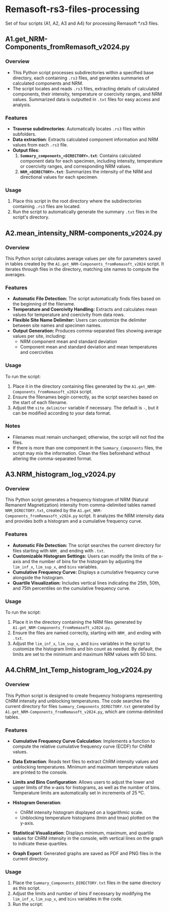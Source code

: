 # Remasoft-rs3-files-processing
Set of four scripts (A1, A2, A3 and A4) for processing Remasoft *.rs3 files.


## A1.get_NRM-Components_fromRemasoft_v2024.py

### Overview
- This Python script processes subdirectories within a specified base directory, each containing `.rs3` files, and generates summaries of calculated components and NRM.  
- The script locates and reads `.rs3` files, extracting details of calculated components, their intensity, temperature or coercivity ranges, and NRM values. Summarized data is outputted in `.txt` files for easy access and analysis.

### Features
- **Traverse subdirectories**: Automatically locates `.rs3` files within subfolders.
- **Data extraction**: Extracts calculated component information and NRM values from each `.rs3` file.
- **Output files**:
  1. **`Summary_components_<DIRECTORY>.txt`**: Contains calculated component data for each specimen, including intensity, temperature or coercivity ranges, and corresponding NRM values.
  2. **`NRM_<DIRECTORY>.txt`**: Summarizes the intensity of the NRM and directional values for each specimen.

### Usage
1. Place this script in the root directory where the subdirectories containing `.rs3` files are located.
2. Run the script to automatically generate the summary `.txt` files in the script's directory.


## A2.mean_intensity_NRM-components_v2024.py

### Overview
This Python script calculates average values per site for parameters saved in tables created by the `A1.get_NRM-Components_fromRemasoft_v2024` script. It iterates through files in the directory, matching site names to compute the averages.

### Features
- **Automatic File Detection:** The script automatically finds files based on the beginning of the filename.
- **Temperature and Coercivity Handling:** Extracts and calculates mean values for temperature and coercivity from data rows.
- **Flexible Site Name Delimiter:** Users can customize the delimiter between site names and specimen names.
- **Output Generation:** Produces comma-separated files showing average values per site, including:
  - NRM component mean and standard deviation
  - Component mean and standard deviation and mean temperatures and coercivities

### Usage
To run the script:
1. Place it in the directory containing files generated by the `A1.get_NRM-Components_fromRemasoft_v2024` script.
2. Ensure the filenames begin correctly, as the script searches based on the start of each filename.
3. Adjust the `site_delimiter` variable if necessary. The default is `-`, but it can be modified according to your data format.

### Notes
- Filenames must remain unchanged; otherwise, the script will not find the files.
- If there is more than one component in the `Summary_Components` files, the script may mix the information. Clean the files beforehand without altering the comma-separated format.

## A3.NRM_histogram_log_v2024.py

### Overview
This Python script generates a frequency histogram of NRM (Natural Remanent Magnetization) intensity from comma-delimited tables named `NRM_DIRECTORY.txt`, created by the `A1.get_NRM-Components_fromRemasoft_v2024.py` script. It analyzes the NRM intensity data and provides both a histogram and a cumulative frequency curve.

### Features
- **Automatic File Detection:** The script searches the current directory for files starting with `NRM_` and ending with `.txt`.
- **Customizable Histogram Settings:** Users can modify the limits of the x-axis and the number of bins for the histogram by adjusting the `lim_inf_x`, `lim_sup_x`, and `bins` variables.
- **Cumulative Frequency Curve:** Displays a cumulative frequency curve alongside the histogram.
- **Quartile Visualization:** Includes vertical lines indicating the 25th, 50th, and 75th percentiles on the cumulative frequency curve.

### Usage
To run the script:
1. Place it in the directory containing the NRM files generated by `A1.get_NRM-Components_fromRemasoft_v2024.py`.
2. Ensure the files are named correctly, starting with `NRM_` and ending with `.txt`.
3. Adjust the `lim_inf_x`, `lim_sup_x`, and `bins` variables in the script to customize the histogram limits and bin count as needed. By default, the limits are set to the minimum and maximum NRM values with 50 bins.

## A4.ChRM_Int_Temp_histogram_log_v2024.py

### Overview

This Python script is designed to create frequency histograms representing ChRM intensity and unblocking temperatures. The code searches the current directory for files `Summary_Components_DIRECTORY.txt` generated by  `A1.get_NRM-Components_fromRemasoft_v2024.py`, which are comma-delimited tables.

### Features

- **Cumulative Frequency Curve Calculation**: Implements a function to compute the relative cumulative frequency curve (ECDF) for ChRM values.

- **Data Extraction**: Reads text files to extract ChRM intensity values and unblocking temperatures. Minimum and maximum temperature values are printed to the console.

- **Limits and Bins Configuration**: Allows users to adjust the lower and upper limits of the x-axis for histograms, as well as the number of bins. Temperature limits are automatically set in increments of 25 ºC.

- **Histogram Generation**:
  - ChRM intensity histogram displayed on a logarithmic scale.
  - Unblocking temperature histograms (tmin and tmax) plotted on the y-axis.

- **Statistical Visualization**: Displays minimum, maximum, and quartile values for ChRM intensity in the console, with vertical lines on the graph to indicate these quartiles.

- **Graph Export**: Generated graphs are saved as PDF and PNG files in the current directory.

### Usage

1. Place the `Summary_Components_DIRECTORY.txt` files in the same directory as this script.
2. Adjust the limits and number of bins if necessary by modifying the `lim_inf_x`, `lim_sup_x`, and `bins` variables in the code.
3. Run the script:


